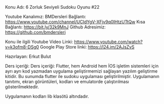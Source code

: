 Konu Adı: 6 Zorluk Seviyeli Sudoku Oyunu #22

Youtube Kanalımız: BMDersleri
Bağlantı: https://www.youtube.com/channel/UCIdYgV-XFjv9q0IHtzUTtQw
Kısa Bağlantı: https://bit.ly/32k9MnJ
Github Adresimiz: https://github.com/bmdersleri

Konu ile ilgili Youtube Video Linki: https://www.youtube.com/watch?v=k3ofm8-DSg0
Google Play Store linki: https://l24.im/2AJsZvS

Hazırlayan: Erkut Bulut

Ders içeriği: Ders içeriği: Flutter, hem Android hem İOS işletim sistemleri için ayrı ayrı kod yazmadan 
uygulama geliştirmemizi sağlayan yazılım geliştirme kitidir. 
Bu sunumda flutter ile sudoku uygulaması geliştirilmiştir. 
Uygulamanın tanıtımı, ekran görüntüleri, kodları ve emulatorde çalıştırılması gösterilmektedir. 

Uygulamanın kodları lib klasötü altındadır. 


